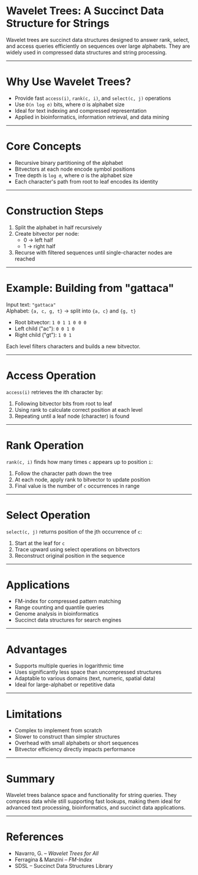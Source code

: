 # Wavelet Trees: A Succinct Data Structure for Strings

Wavelet trees are succinct data structures designed to answer rank, select, and access queries efficiently on sequences over large alphabets. They are widely used in compressed data structures and string processing.

---

# Why Use Wavelet Trees?

- Provide fast `access(i)`, `rank(c, i)`, and `select(c, j)` operations  
- Use `O(n log σ)` bits, where σ is alphabet size  
- Ideal for text indexing and compressed representation  
- Applied in bioinformatics, information retrieval, and data mining

---

# Core Concepts

- Recursive binary partitioning of the alphabet  
- Bitvectors at each node encode symbol positions  
- Tree depth is `log σ`, where σ is the alphabet size  
- Each character's path from root to leaf encodes its identity

---

# Construction Steps

1. Split the alphabet in half recursively  
2. Create bitvector per node:  
   - 0 → left half  
   - 1 → right half  
3. Recurse with filtered sequences until single-character nodes are reached

---

# Example: Building from "gattaca"

Input text: `"gattaca"`  
Alphabet: `{a, c, g, t}` → split into `{a, c}` and `{g, t}`

- Root bitvector: `1 0 1 1 0 0 0`  
- Left child ("ac"): `0 0 1 0`  
- Right child ("gt"): `1 0 1`

Each level filters characters and builds a new bitvector.

---

# Access Operation

`access(i)` retrieves the ith character by:

1. Following bitvector bits from root to leaf  
2. Using rank to calculate correct position at each level  
3. Repeating until a leaf node (character) is found

---

# Rank Operation

`rank(c, i)` finds how many times `c` appears up to position `i`:

1. Follow the character path down the tree  
2. At each node, apply rank to bitvector to update position  
3. Final value is the number of `c` occurrences in range

---

# Select Operation

`select(c, j)` returns position of the jth occurrence of `c`:

1. Start at the leaf for `c`  
2. Trace upward using select operations on bitvectors  
3. Reconstruct original position in the sequence

---

# Applications

- FM-index for compressed pattern matching  
- Range counting and quantile queries  
- Genome analysis in bioinformatics  
- Succinct data structures for search engines

---

# Advantages

- Supports multiple queries in logarithmic time  
- Uses significantly less space than uncompressed structures  
- Adaptable to various domains (text, numeric, spatial data)  
- Ideal for large-alphabet or repetitive data

---

# Limitations

- Complex to implement from scratch  
- Slower to construct than simpler structures  
- Overhead with small alphabets or short sequences  
- Bitvector efficiency directly impacts performance

---

# Summary

Wavelet trees balance space and functionality for string queries. They compress data while still supporting fast lookups, making them ideal for advanced text processing, bioinformatics, and succinct data applications.

---

# References

- Navarro, G. – *Wavelet Trees for All*  
- Ferragina & Manzini – *FM-Index*  
- SDSL – Succinct Data Structures Library  
